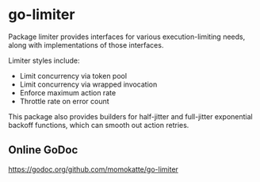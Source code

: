 
# go-limiter

Package limiter provides interfaces for various execution-limiting needs, along with implementations of those interfaces.

Limiter styles include:
- Limit concurrency via token pool
- Limit concurrency via wrapped invocation
- Enforce maximum action rate
- Throttle rate on error count

This package also provides builders for half-jitter and full-jitter exponential backoff functions, which can smooth out action retries.


## Online GoDoc

https://godoc.org/github.com/momokatte/go-limiter

